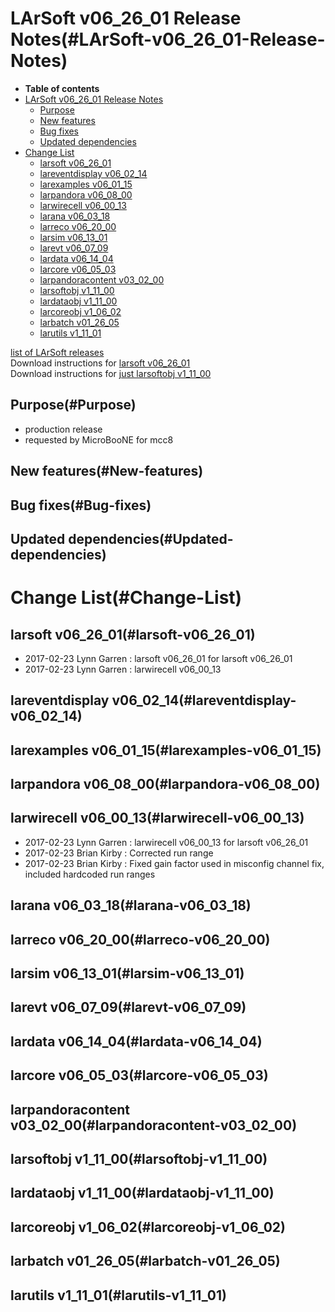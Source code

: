 LArSoft v06\_26\_01 Release Notes(#LArSoft-v06_26_01-Release-Notes)
======================================================================

-   **Table of contents**
-   [LArSoft v06\_26\_01 Release Notes](#LArSoft-v06_26_01-Release-Notes)
    -   [Purpose](#Purpose)
    -   [New features](#New-features)
    -   [Bug fixes](#Bug-fixes)
    -   [Updated dependencies](#Updated-dependencies)
-   [Change List](#Change-List)
    -   [larsoft v06\_26\_01](#larsoft-v06_26_01)
    -   [lareventdisplay v06\_02\_14](#lareventdisplay-v06_02_14)
    -   [larexamples v06\_01\_15](#larexamples-v06_01_15)
    -   [larpandora v06\_08\_00](#larpandora-v06_08_00)
    -   [larwirecell v06\_00\_13](#larwirecell-v06_00_13)
    -   [larana v06\_03\_18](#larana-v06_03_18)
    -   [larreco v06\_20\_00](#larreco-v06_20_00)
    -   [larsim v06\_13\_01](#larsim-v06_13_01)
    -   [larevt v06\_07\_09](#larevt-v06_07_09)
    -   [lardata v06\_14\_04](#lardata-v06_14_04)
    -   [larcore v06\_05\_03](#larcore-v06_05_03)
    -   [larpandoracontent v03\_02\_00](#larpandoracontent-v03_02_00)
    -   [larsoftobj v1\_11\_00](#larsoftobj-v1_11_00)
    -   [lardataobj v1\_11\_00](#lardataobj-v1_11_00)
    -   [larcoreobj v1\_06\_02](#larcoreobj-v1_06_02)
    -   [larbatch v01\_26\_05](#larbatch-v01_26_05)
    -   [larutils v1\_11\_01](#larutils-v1_11_01)

[list of LArSoft releases](LArSoft_release_list)\
Download instructions for [larsoft v06\_26\_01](http://scisoft.fnal.gov/scisoft/bundles/larsoft/v06_26_01/larsoft-v06_26_01.html)\
Download instructions for [just larsoftobj v1\_11\_00](http://scisoft.fnal.gov/scisoft/bundles/larsoftobj/v1_11_00/larsoftobj-v1_11_00.html)

Purpose(#Purpose)
--------------------

-   production release
-   requested by MicroBooNE for mcc8

New features(#New-features)
------------------------------

Bug fixes(#Bug-fixes)
------------------------

Updated dependencies(#Updated-dependencies)
----------------------------------------------

Change List(#Change-List)
============================

larsoft v06\_26\_01(#larsoft-v06_26_01)
------------------------------------------

-   2017-02-23 Lynn Garren : larsoft v06\_26\_01 for larsoft v06\_26\_01
-   2017-02-23 Lynn Garren : larwirecell v06\_00\_13

lareventdisplay v06\_02\_14(#lareventdisplay-v06_02_14)
----------------------------------------------------------

larexamples v06\_01\_15(#larexamples-v06_01_15)
--------------------------------------------------

larpandora v06\_08\_00(#larpandora-v06_08_00)
------------------------------------------------

larwirecell v06\_00\_13(#larwirecell-v06_00_13)
--------------------------------------------------

-   2017-02-23 Lynn Garren : larwirecell v06\_00\_13 for larsoft v06\_26\_01
-   2017-02-23 Brian Kirby : Corrected run range
-   2017-02-23 Brian Kirby : Fixed gain factor used in misconfig channel fix, included hardcoded run ranges

larana v06\_03\_18(#larana-v06_03_18)
----------------------------------------

larreco v06\_20\_00(#larreco-v06_20_00)
------------------------------------------

larsim v06\_13\_01(#larsim-v06_13_01)
----------------------------------------

larevt v06\_07\_09(#larevt-v06_07_09)
----------------------------------------

lardata v06\_14\_04(#lardata-v06_14_04)
------------------------------------------

larcore v06\_05\_03(#larcore-v06_05_03)
------------------------------------------

larpandoracontent v03\_02\_00(#larpandoracontent-v03_02_00)
--------------------------------------------------------------

larsoftobj v1\_11\_00(#larsoftobj-v1_11_00)
----------------------------------------------

lardataobj v1\_11\_00(#lardataobj-v1_11_00)
----------------------------------------------

larcoreobj v1\_06\_02(#larcoreobj-v1_06_02)
----------------------------------------------

larbatch v01\_26\_05(#larbatch-v01_26_05)
--------------------------------------------

larutils v1\_11\_01(#larutils-v1_11_01)
------------------------------------------
